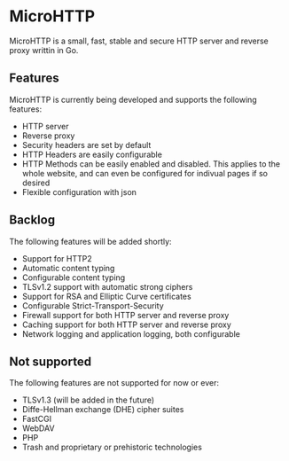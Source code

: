 # MicroHTTP
MicroHTTP is a small, fast, stable and secure HTTP server and reverse proxy writtin in Go.

## Features
MicroHTTP is currently being developed and supports the following features:<br>
* HTTP server
* Reverse proxy
* Security headers are set by default
* HTTP Headers are easily configurable
* HTTP Methods can be easily enabled and disabled. This applies to the whole website, and can even be configured for indivual pages if so desired
* Flexible configuration with json<br>

## Backlog
The following features will be added shortly:<br>
* Support for HTTP2
* Automatic content typing
* Configurable content typing
* TLSv1.2 support with automatic strong ciphers
* Support for RSA and Elliptic Curve certificates
* Configurable Strict-Transport-Security
* Firewall support for both HTTP server and reverse proxy
* Caching support for both HTTP server and reverse proxy
* Network logging and application logging, both configurable<br>

## Not supported
The following features are not supported for now or ever:<br>
* TLSv1.3 (will be added in the future)
* Diffe-Hellman exchange (DHE) cipher suites
* FastCGI
* WebDAV
* PHP
* Trash and proprietary or prehistoric technologies
